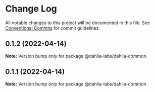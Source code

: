 # Change Log

All notable changes to this project will be documented in this file.
See [Conventional Commits](https://conventionalcommits.org) for commit guidelines.

## 0.1.2 (2022-04-14)

**Note:** Version bump only for package @dahlia-labs/dahlia-common





## 0.1.1 (2022-04-14)

**Note:** Version bump only for package @dahlia-labs/dahlia-common
